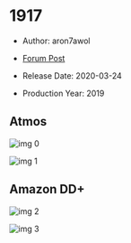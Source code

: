 # 1917

* Author: aron7awol

* [Forum Post](https://www.avsforum.com/threads/bass-eq-for-filtered-movies.2995212/post-59350372)

* Release Date: 2020-03-24
* Production Year: 2019

## Atmos

![img 0](https://i.imgur.com/FEv6NO2.jpg)

![img 1](https://i.imgur.com/aMSl3jZ.png)

## Amazon DD+

![img 2](https://i.imgur.com/fesca0H.jpg)

![img 3](https://i.imgur.com/q0dDrcK.png)

